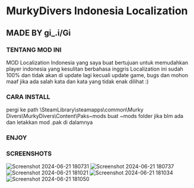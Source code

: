 # MurkyDivers Indonesia Localization
## MADE BY gi_.i/Gi

### TENTANG MOD INI
MOD Localization Indonesia yang saya buat bertujuan untuk memudahkan player indonesia yang kesulitan berbahasa inggris
Localization ini sudah 100% dan tidak akan di update lagi kecuali update game, bugs dan mohon maaf jika ada salah kata dan kata yang tidak enak dilihat :)

### CARA INSTALL
pergi ke path 
\SteamLibrary\steamapps\common\Murky Divers\MurkyDivers\Content\Paks\~mods
buat ~mods folder jika blm ada dan letakkan mod .pak di dalamnya

### ENJOY

### SCREENSHOTS
![Screenshot 2024-06-21 180731](https://github.com/BeraniTakut/MDIL-MurkyDivers-Indonesia-Localization/assets/131574222/ff1c0de1-bd6f-422f-8974-8f5121b91fc4)
![Screenshot 2024-06-21 180737](https://github.com/BeraniTakut/MDIL-MurkyDivers-Indonesia-Localization/assets/131574222/a751dc3a-a28e-4731-8dce-96d24796dc7d)
![Screenshot 2024-06-21 181021](https://github.com/BeraniTakut/MDIL-MurkyDivers-Indonesia-Localization/assets/131574222/b8beb0d7-d8ee-48b7-b8c8-fb6a44197ccd)
![Screenshot 2024-06-21 181034](https://github.com/BeraniTakut/MDIL-MurkyDivers-Indonesia-Localization/assets/131574222/7531275b-d318-47b9-83b6-ff491505bdcd)
![Screenshot 2024-06-21 181050](https://github.com/BeraniTakut/MDIL-MurkyDivers-Indonesia-Localization/assets/131574222/1183a03d-8557-467d-a5fb-44c7829b1926)
